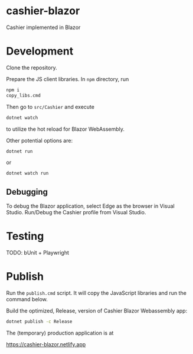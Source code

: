 # cashier-blazor
Cashier implemented in Blazor

# Development
Clone the repository. 

Prepare the JS client libraries. In `npm` directory, run
```sh
npm i
copy_libs.cmd
```
Then go to `src/Cashier` and execute 
```sh
dotnet watch
```
to utilize the hot reload for Blazor WebAssembly.

Other potential options are:
```sh
dotnet run
```
or
```sh
dotnet watch run
```

## Debugging
To debug the Blazor application, select Edge as the browser in Visual Studio. Run/Debug the Cashier
profile from Visual Studio.

# Testing
TODO: bUnit + Playwright

# Publish

Run the `publish.cmd` script. It will copy the JavaScript libraries and
run the command below.

Build the optimized, Release, version of Cashier Blazor Webassembly app:
```sh
dotnet publish -c Release
```

The (temporary) production application is at

https://cashier-blazor.netlify.app
